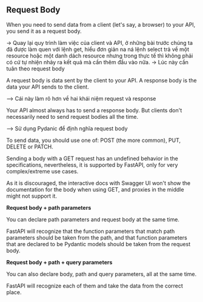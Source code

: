 ## Request Body 

When you need to send data from a client (let's say, a browser) to your API, you send it as a request body.

-> Quay lại quy trình làm việc của client và API, ở những bài trước chúng ta đã được làm quen với lệnh get, hiểu đơn giản na ná lệnh select trả về một resource hoặc một danh dách resource nhưng trong thực tế thì không phải có cứ tự nhiện nhảy ra kết quả mà cần thêm đầu vào nữa. 
-> Lúc này cần tuân theo request body 

A request body is data sent by the client to your API. A response body is the data your API sends to the client.

--> Cái này làm rõ hơn về hai khái niệm request và response

Your API almost always has to send a response body. But clients don't necessarily need to send request bodies all the time.

--> Sử dụng Pydanic để định nghĩa request body

To send data, you should use one of: POST (the more common), PUT, DELETE or PATCH.

Sending a body with a GET request has an undefined behavior in the specifications, nevertheless, it is supported by FastAPI, only for very complex/extreme use cases.

As it is discouraged, the interactive docs with Swagger UI won't show the documentation for the body when using GET, and proxies in the middle might not support it.

**Request body + path parameters**

You can declare path parameters and request body at the same time.

FastAPI will recognize that the function parameters that match path parameters should be taken from the path, and that function parameters that are declared to be Pydantic models should be taken from the request body.

**Request body + path + query parameters**

You can also declare body, path and query parameters, all at the same time.

FastAPI will recognize each of them and take the data from the correct place.